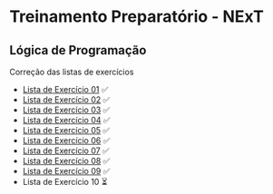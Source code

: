 # Treinamento Preparatório - NExT

## Lógica de Programação
Correção das listas de exercícios

- [Lista de Exercício 01](/Lista%2001/) ✅
- [Lista de Exercício 02](/Lista%2002/) ✅
- [Lista de Exercício 03](/Lista%2003/) ✅
- [Lista de Exercício 04](/Lista%2004/) ✅
- [Lista de Exercício 05](/Lista%2005/) ✅
- [Lista de Exercício 06](/Lista%2006/) ✅
- [Lista de Exercício 07](/Lista%2007/) ✅
- [Lista de Exercício 08](/Lista%2008/) ✅
- [Lista de Exercício 09](/Lista%2009/) ✅
- Lista de Exercício 10 ⏳
